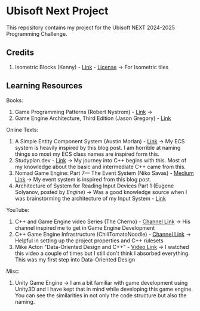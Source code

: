 # Ubisoft Next Project

This repository contains my project for the Ubisoft NEXT 2024-2025 Programming Challenge.

## Credits

1. Isometric Blocks (Kenny) - [Link](https://www.kenney.nl/assets/isometric-blocks) - [License](Nexus/Assets/Sprites/License.txt) -> For Isometric tiles

## Learning Resources

Books:

1. Game Programming Patterns (Robert Nystrom) - [Link](https://gameprogrammingpatterns.com/) ->
2. Game Engine Architecture, Third Edition (Jason Gregory) - [Link](https://www.gameenginebook.com/)

Online Texts:

1. A Simple Entity Component System (Austin Morlan) - [Link](https://austinmorlan.com/posts/entity_component_system/) -> My ECS system is heavily inspired by this blog post. I am horrible at naming things so most my ECS class names are inspired form this.
2. Studyplan.dev - [Link](https://www.studyplan.dev/) -> My journey into C++ begins with this. Most of my knowledge about the basic and intermediate C++ came from this.
3. Nomad Game Engine: Part 7— The Event System (Niko Savas) - [Medium Link](https://medium.com/@savas/nomad-game-engine-part-7-the-event-system-45a809ccb68f) -> My event system is inspired from this blog post.
4. Architecture of System for Reading Input Devices Part 1 (Eugene Solyanov, posted by _Engine_) -> Was a good knowledge source when I was brainstorming the architecture of my Input System - [Link](https://www.gamedev.net/tutorials/programming/general-and-gameplay-programming/architecture-of-system-for-reading-input-devices-part-1-r4805/)

YouTube:

1. C++ and Game Engine video Series (The Cherno) - [Channel Link](https://www.youtube.com/@TheCherno) -> His channel inspired me to get in Game Engine Development
2. C++ Game Engine Infrastructure (ChiliTomatoNoodle) - [Channel Link](https://www.youtube.com/@ChiliTomatoNoodle) -> Helpful in setting up the project properties and C++ rulesets
3. Mike Acton "Data-Oriented Design and C++" - [Video Link](https://www.youtube.com/watch?v=rX0ItVEVjHc&list=LL) -> I watched this video a couple of times but I still don't think I absorbed everything. This was my first step into Data-Oriented Design

Misc:

1. Unity Game Engine -> I am a bit familiar with game development using Unity3D and I have kept that in mind while developing this game engine. You can see the similarities in not only the code structure but also the naming.
